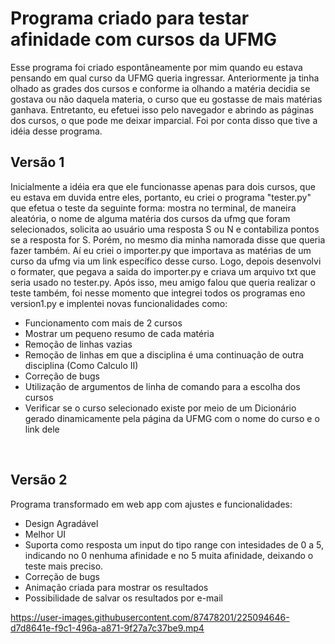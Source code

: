 # Programa criado para testar afinidade com cursos da UFMG</h2>

<p>Esse programa foi criado espontâneamente por mim quando eu estava pensando em qual curso da UFMG queria ingressar. Anteriormente ja tinha olhado as grades dos cursos e conforme ia olhando a matéria decidia se gostava ou não daquela materia, o curso que eu gostasse de mais matérias ganhava. Entretanto, eu efetuei isso pelo navegador e abrindo as páginas dos cursos, o que pode me deixar imparcial. Foi por conta disso que tive a idéia desse programa.</p>
<h2>Versão 1</h2>
<p>Inicialmente a idéia era que ele funcionasse apenas para dois cursos, que eu estava em duvida entre eles, portanto, eu criei o programa "tester.py" que efetua o teste da seguinte forma: mostra no terminal, de maneira aleatória, o nome de alguma matéria dos cursos da ufmg que foram selecionados, solicita ao usuário uma resposta S ou N e contabiliza pontos se a resposta for S. Porém, no mesmo dia minha namorada disse que queria fazer também. Aí eu criei o importer.py que importava as matérias de um curso da ufmg via um link específico desse curso. Logo, depois desenvolvi o formater, que pegava a saida do importer.py e criava um arquivo txt que seria usado no tester.py. Após isso, meu amigo falou que queria realizar o teste também, foi nesse momento que integrei todos os programas eno version1.py e implentei novas funcionalidades como:</p>

- Funcionamento com mais de 2 cursos
- Mostrar um pequeno resumo de cada matéria
- Remoção de linhas vazias
- Remoção de linhas em que a disciplina é uma continuação de outra disciplina (Como Calculo II)
- Correção de bugs
- Utilização de argumentos de linha de comando para a escolha dos cursos
- Verificar se o curso selecionado existe por meio de um Dicionário gerado dinamicamente pela página da UFMG com o nome do curso e o link dele

<br>
<h2>Versão 2</h2>
<p>Programa transformado em web app com ajustes e funcionalidades:</p>

- Design Agradável
- Melhor UI
- Suporta como resposta um input do tipo range con intesidades de 0 a 5, indicando no 0 nenhuma afinidade e no 5 muita afinidade, deixando o teste mais preciso.
- Correção de bugs
- Animação criada para mostrar os resultados 
- Possibilidade de salvar os resultados por e-mail


https://user-images.githubusercontent.com/87478201/225094646-d7d8641e-f9c1-496a-a871-9f27a7c37be9.mp4

